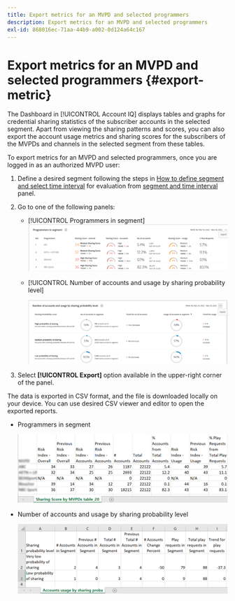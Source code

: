 ```yaml
---
title: Export metrics for an MVPD and selected programmers
description: Export metrics for an MVPD and selected programmers
exl-id: 868016ec-71aa-44b9-a002-0d124a64c167
---
```

# Export metrics for an MVPD and selected programmers {#export-metric}

The Dashboard in [!UICONTROL Account IQ] displays tables and graphs for credential sharing statistics of the subscriber accounts in the selected segment. Apart from viewing the sharing patterns and scores, you can also export the account usage metrics and sharing scores for the subscribers of the MVPDs and channels in the selected segment from these tables.

To export metrics for an MVPD and selected programmers, once you are logged in as an authorized MVPD user:

1. Define a desired segment following the steps in [How to define segment and select time interval](/help/accountiq/howto-select-segment-timeinterval.md) for evaluation from [segment and time interval](/help/accountiq/segments-timeinterval.md) panel.

1. Go to one of the following panels:

    * [!UICONTROL Programmers in segment]
    ![](assets/prog-segment-export-option.png)

    * [!UICONTROL Number of accounts and usage by sharing probability level]

      ![](assets/progr-usage-panel-export.png)

1. Select **[!UICONTROL Export]** option available in the upper-right corner of the panel.

The data is exported in CSV format, and the file is downloaded locally on your device. You can use desired CSV viewer and editor to open the exported reports.

* Programmers in segment

    ![](assets/export-progr-in-seg.png)

     
* Number of accounts and usage by sharing probability level

    ![](assets/export-acc-usage.png)
